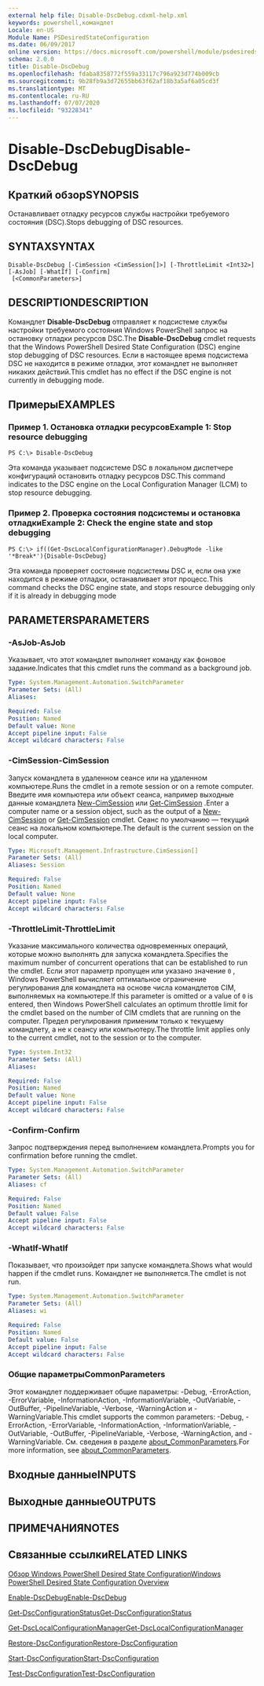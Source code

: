 ```yaml
---
external help file: Disable-DscDebug.cdxml-help.xml
keywords: powershell,командлет
Locale: en-US
Module Name: PSDesiredStateConfiguration
ms.date: 06/09/2017
online version: https://docs.microsoft.com/powershell/module/psdesiredstateconfiguration/disable-dscdebug?view=powershell-5.1&WT.mc_id=ps-gethelp
schema: 2.0.0
title: Disable-DscDebug
ms.openlocfilehash: fdaba8358772f559a33117c796a923d774b009cb
ms.sourcegitcommit: 9b28fb9a3d72655bb63f62af18b3a5af6a05cd3f
ms.translationtype: MT
ms.contentlocale: ru-RU
ms.lasthandoff: 07/07/2020
ms.locfileid: "93228341"
---
```

# <span data-ttu-id="61044-103">Disable-DscDebug</span><span class="sxs-lookup"><span data-stu-id="61044-103">Disable-DscDebug</span></span>

## <span data-ttu-id="61044-104">Краткий обзор</span><span class="sxs-lookup"><span data-stu-id="61044-104">SYNOPSIS</span></span>
<span data-ttu-id="61044-105">Останавливает отладку ресурсов службы настройки требуемого состояния (DSC).</span><span class="sxs-lookup"><span data-stu-id="61044-105">Stops debugging of DSC resources.</span></span>

## <span data-ttu-id="61044-106">SYNTAX</span><span class="sxs-lookup"><span data-stu-id="61044-106">SYNTAX</span></span>

```
Disable-DscDebug [-CimSession <CimSession[]>] [-ThrottleLimit <Int32>] [-AsJob] [-WhatIf] [-Confirm]
 [<CommonParameters>]
```

## <span data-ttu-id="61044-107">DESCRIPTION</span><span class="sxs-lookup"><span data-stu-id="61044-107">DESCRIPTION</span></span>
<span data-ttu-id="61044-108">Командлет **Disable-DscDebug** отправляет к подсистеме службы настройки требуемого состояния Windows PowerShell запрос на остановку отладки ресурсов DSC.</span><span class="sxs-lookup"><span data-stu-id="61044-108">The **Disable-DscDebug** cmdlet requests that the Windows PowerShell Desired State Configuration (DSC) engine stop debugging of DSC resources.</span></span>
<span data-ttu-id="61044-109">Если в настоящее время подсистема DSC не находится в режиме отладки, этот командлет не выполняет никаких действий.</span><span class="sxs-lookup"><span data-stu-id="61044-109">This cmdlet has no effect if the DSC engine is not currently in debugging mode.</span></span>

## <span data-ttu-id="61044-110">Примеры</span><span class="sxs-lookup"><span data-stu-id="61044-110">EXAMPLES</span></span>

### <span data-ttu-id="61044-111">Пример 1. Остановка отладки ресурсов</span><span class="sxs-lookup"><span data-stu-id="61044-111">Example 1: Stop resource debugging</span></span>

```
PS C:\> Disable-DscDebug
```

<span data-ttu-id="61044-112">Эта команда указывает подсистеме DSC в локальном диспетчере конфигураций остановить отладку ресурсов DSC.</span><span class="sxs-lookup"><span data-stu-id="61044-112">This command indicates to the DSC engine on the Local Configuration Manager (LCM) to stop resource debugging.</span></span>

### <span data-ttu-id="61044-113">Пример 2. Проверка состояния подсистемы и остановка отладки</span><span class="sxs-lookup"><span data-stu-id="61044-113">Example 2: Check the engine state and stop debugging</span></span>

```
PS C:\> if((Get-DscLocalConfigurationManager).DebugMode -like '*Break*'){Disable-DscDebug}
```

<span data-ttu-id="61044-114">Эта команда проверяет состояние подсистемы DSC и, если она уже находится в режиме отладки, останавливает этот процесс.</span><span class="sxs-lookup"><span data-stu-id="61044-114">This command checks the DSC engine state, and stops resource debugging only if it is already in debugging mode</span></span>

## <span data-ttu-id="61044-115">PARAMETERS</span><span class="sxs-lookup"><span data-stu-id="61044-115">PARAMETERS</span></span>

### <span data-ttu-id="61044-116">-AsJob</span><span class="sxs-lookup"><span data-stu-id="61044-116">-AsJob</span></span>
<span data-ttu-id="61044-117">Указывает, что этот командлет выполняет команду как фоновое задание.</span><span class="sxs-lookup"><span data-stu-id="61044-117">Indicates that this cmdlet runs the command as a background job.</span></span>

```yaml
Type: System.Management.Automation.SwitchParameter
Parameter Sets: (All)
Aliases:

Required: False
Position: Named
Default value: None
Accept pipeline input: False
Accept wildcard characters: False
```

### <span data-ttu-id="61044-118">-CimSession</span><span class="sxs-lookup"><span data-stu-id="61044-118">-CimSession</span></span>
<span data-ttu-id="61044-119">Запуск командлета в удаленном сеансе или на удаленном компьютере.</span><span class="sxs-lookup"><span data-stu-id="61044-119">Runs the cmdlet in a remote session or on a remote computer.</span></span>
<span data-ttu-id="61044-120">Введите имя компьютера или объект сеанса, например выходные данные командлета [New-CimSession](/powershell/module/cimcmdlets/new-cimsession) или [Get-CimSession](/powershell/module/cimcmdlets/get-cimsession) .</span><span class="sxs-lookup"><span data-stu-id="61044-120">Enter a computer name or a session object, such as the output of a [New-CimSession](/powershell/module/cimcmdlets/new-cimsession) or [Get-CimSession](/powershell/module/cimcmdlets/get-cimsession) cmdlet.</span></span>
<span data-ttu-id="61044-121">Сеанс по умолчанию — текущий сеанс на локальном компьютере.</span><span class="sxs-lookup"><span data-stu-id="61044-121">The default is the current session on the local computer.</span></span>

```yaml
Type: Microsoft.Management.Infrastructure.CimSession[]
Parameter Sets: (All)
Aliases: Session

Required: False
Position: Named
Default value: None
Accept pipeline input: False
Accept wildcard characters: False
```

### <span data-ttu-id="61044-122">-ThrottleLimit</span><span class="sxs-lookup"><span data-stu-id="61044-122">-ThrottleLimit</span></span>
<span data-ttu-id="61044-123">Указание максимального количества одновременных операций, которые можно выполнять для запуска командлета.</span><span class="sxs-lookup"><span data-stu-id="61044-123">Specifies the maximum number of concurrent operations that can be established to run the cmdlet.</span></span>
<span data-ttu-id="61044-124">Если этот параметр пропущен или указано значение `0` , Windows PowerShell вычисляет оптимальное ограничение регулирования для командлета на основе числа командлетов CIM, выполняемых на компьютере.</span><span class="sxs-lookup"><span data-stu-id="61044-124">If this parameter is omitted or a value of `0` is entered, then Windows PowerShell calculates an optimum throttle limit for the cmdlet based on the number of CIM cmdlets that are running on the computer.</span></span>
<span data-ttu-id="61044-125">Предел регулирования применим только к текущему командлету, а не к сеансу или компьютеру.</span><span class="sxs-lookup"><span data-stu-id="61044-125">The throttle limit applies only to the current cmdlet, not to the session or to the computer.</span></span>

```yaml
Type: System.Int32
Parameter Sets: (All)
Aliases:

Required: False
Position: Named
Default value: None
Accept pipeline input: False
Accept wildcard characters: False
```

### <span data-ttu-id="61044-126">-Confirm</span><span class="sxs-lookup"><span data-stu-id="61044-126">-Confirm</span></span>
<span data-ttu-id="61044-127">Запрос подтверждения перед выполнением командлета.</span><span class="sxs-lookup"><span data-stu-id="61044-127">Prompts you for confirmation before running the cmdlet.</span></span>

```yaml
Type: System.Management.Automation.SwitchParameter
Parameter Sets: (All)
Aliases: cf

Required: False
Position: Named
Default value: False
Accept pipeline input: False
Accept wildcard characters: False
```

### <span data-ttu-id="61044-128">-WhatIf</span><span class="sxs-lookup"><span data-stu-id="61044-128">-WhatIf</span></span>
<span data-ttu-id="61044-129">Показывает, что произойдет при запуске командлета.</span><span class="sxs-lookup"><span data-stu-id="61044-129">Shows what would happen if the cmdlet runs.</span></span>
<span data-ttu-id="61044-130">Командлет не выполняется.</span><span class="sxs-lookup"><span data-stu-id="61044-130">The cmdlet is not run.</span></span>

```yaml
Type: System.Management.Automation.SwitchParameter
Parameter Sets: (All)
Aliases: wi

Required: False
Position: Named
Default value: False
Accept pipeline input: False
Accept wildcard characters: False
```

### <span data-ttu-id="61044-131">Общие параметры</span><span class="sxs-lookup"><span data-stu-id="61044-131">CommonParameters</span></span>
<span data-ttu-id="61044-132">Этот командлет поддерживает общие параметры: -Debug, -ErrorAction, -ErrorVariable, -InformationAction, -InformationVariable, -OutVariable, -OutBuffer, -PipelineVariable, -Verbose, -WarningAction и -WarningVariable.</span><span class="sxs-lookup"><span data-stu-id="61044-132">This cmdlet supports the common parameters: -Debug, -ErrorAction, -ErrorVariable, -InformationAction, -InformationVariable, -OutVariable, -OutBuffer, -PipelineVariable, -Verbose, -WarningAction, and -WarningVariable.</span></span> <span data-ttu-id="61044-133">См. сведения в разделе [about_CommonParameters](https://go.microsoft.com/fwlink/?LinkID=113216).</span><span class="sxs-lookup"><span data-stu-id="61044-133">For more information, see [about_CommonParameters](https://go.microsoft.com/fwlink/?LinkID=113216).</span></span>

## <span data-ttu-id="61044-134">Входные данные</span><span class="sxs-lookup"><span data-stu-id="61044-134">INPUTS</span></span>

## <span data-ttu-id="61044-135">Выходные данные</span><span class="sxs-lookup"><span data-stu-id="61044-135">OUTPUTS</span></span>

## <span data-ttu-id="61044-136">ПРИМЕЧАНИЯ</span><span class="sxs-lookup"><span data-stu-id="61044-136">NOTES</span></span>

## <span data-ttu-id="61044-137">Связанные ссылки</span><span class="sxs-lookup"><span data-stu-id="61044-137">RELATED LINKS</span></span>

[<span data-ttu-id="61044-138">Обзор Windows PowerShell Desired State Configuration</span><span class="sxs-lookup"><span data-stu-id="61044-138">Windows PowerShell Desired State Configuration Overview</span></span>](/powershell/scripting/dsc/overview/dscforengineers)

[<span data-ttu-id="61044-139">Enable-DscDebug</span><span class="sxs-lookup"><span data-stu-id="61044-139">Enable-DscDebug</span></span>](Enable-DscDebug.md)

[<span data-ttu-id="61044-140">Get-DscConfigurationStatus</span><span class="sxs-lookup"><span data-stu-id="61044-140">Get-DscConfigurationStatus</span></span>](Get-DscConfigurationStatus.md)

[<span data-ttu-id="61044-141">Get-DscLocalConfigurationManager</span><span class="sxs-lookup"><span data-stu-id="61044-141">Get-DscLocalConfigurationManager</span></span>](Get-DscLocalConfigurationManager.md)

[<span data-ttu-id="61044-142">Restore-DscConfiguration</span><span class="sxs-lookup"><span data-stu-id="61044-142">Restore-DscConfiguration</span></span>](Restore-DscConfiguration.md)

[<span data-ttu-id="61044-143">Start-DscConfiguration</span><span class="sxs-lookup"><span data-stu-id="61044-143">Start-DscConfiguration</span></span>](Start-DscConfiguration.md)

[<span data-ttu-id="61044-144">Test-DscConfiguration</span><span class="sxs-lookup"><span data-stu-id="61044-144">Test-DscConfiguration</span></span>](Test-DscConfiguration.md)
